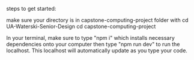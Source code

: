 steps to get started:

make sure your directory is in capstone-computing-project folder with 
cd UA-Waterski-Senior-Design
cd capstone-computing-project


In your terminal, make sure to type "npm i" which installs necessary dependencies onto your computer
then type "npm run dev" to run the localhost. This localhost will automatically update as you type your code. 

